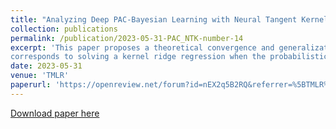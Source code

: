 ```yaml
---
title: "Analyzing Deep PAC-Bayesian Learning with Neural Tangent Kernel: Convergence, Analytic Generalization Bound, and Efficient Hyperparameter Selection."
collection: publications
permalink: /publication/2023-05-31-PAC_NTK-number-14
excerpt: 'This paper proposes a theoretical convergence and generalization analysis for Deep PAC-Bayesian learning. For a deep and wide probabilistic neural network, our analysis shows that PAC-Bayesian learning
corresponds to solving a kernel ridge regression when the probabilistic neural tangent kernel (PNTK) is used as the kernel. '
date: 2023-05-31
venue: 'TMLR'
paperurl: 'https://openreview.net/forum?id=nEX2q5B2RQ&referrer=%5BTMLR%5D(%2Fgroup%3Fid%3DTMLR)'
---
```


[Download paper here](https://openreview.net/forum?id=nEX2q5B2RQ&referrer=%5BTMLR%5D(%2Fgroup%3Fid%3DTMLR))
